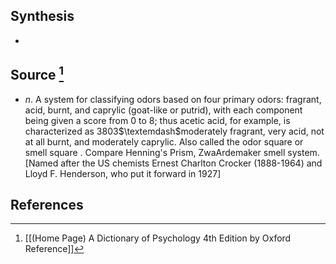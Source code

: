 ## Synthesis
- 
## Source [^1]
- $n$. A system for classifying odors based on four primary odors: fragrant, acid, burnt, and caprylic (goat-like or putrid), with each component being given a score from 0 to 8; thus acetic acid, for example, is characterized as 3803$\textemdash$moderately fragrant, very acid, not at all burnt, and moderately caprylic. Also called the odor square or smell square . Compare Henning's Prism, ZwaArdemaker smell system. \[Named after the US chemists Ernest Charlton Crocker (1888-1964) and Lloyd F. Henderson, who put it forward in 1927]
## References

[^1]: [[(Home Page) A Dictionary of Psychology 4th Edition by Oxford Reference]]